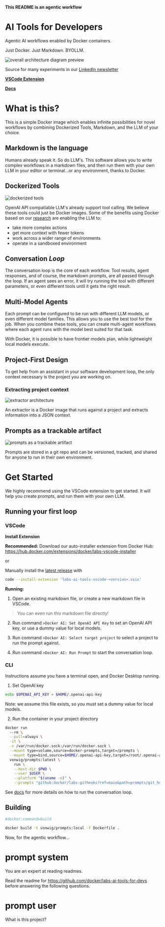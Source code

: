 <!---
---
tools:
  - name: curl
---
-->

**This README is an agentic workflow**

# AI Tools for Developers

Agentic AI workflows enabled by Docker containers.

Just Docker. Just Markdown. BYOLLM.

![overall architecture diagram preview](img1.png)

Source for many experiments in our [LinkedIn newsletter](https://www.linkedin.com/newsletters/docker-labs-genai-7204877599427194882/)

[**VSCode Extension**](https://github.com/docker/labs-ai-tools-vscode)

[**Docs**](https://vonwig.github.io/prompts.docs/)

# What is this?

This is a simple Docker image which enables infinite possibilities for novel workflows by combining Dockerized Tools, Markdown, and the LLM of your choice.

## Markdown is the language

Humans already speak it. So do LLM's. This software allows you to write complex workflows in a markdown files, and then run them with your own LLM in your editor or terminal...or any environment, thanks to Docker.

## Dockerized Tools
![dockerized tools](img4.png)

OpenAI API compatiable LLM's already support tool calling. We believe these tools could just be Docker images. Some of the benefits using Docker based on our [research](https://www.linkedin.com/newsletters/docker-labs-genai-7204877599427194882/) are enabling the LLM to: 
- take more complex actions
- get more context with fewer tokens
- work across a wider range of environments
- operate in a sandboxed environment

## Conversation *Loop*
The conversation loop is the core of each workflow. Tool results, agent responses, and of course, the markdown prompts, are all passed through the loop. If an agent sees an error, it will try running the tool with different parameters, or even different tools until it gets the right result.

## Multi-Model Agents
Each prompt can be configured to be run with different LLM models, or even different model families. This allows you to use the best tool for the job. When you combine these tools, you can create multi-agent workflows where each agent runs with the model best suited for that task. 

With Docker, it is possible to have frontier models plan, while lightweight local models execute.

## Project-First Design
To get help from an assistant in your software development loop, the only context necessary is the project you are working on. 

### Extracting project context
![extractor architecture](img2.png)

An extractor is a Docker image that runs against a project and extracts information into a JSON context.

## Prompts as a trackable artifact
![prompts as a trackable artifact](img3.png)

Prompts are stored in a git repo and can be versioned, tracked, and shared for anyone to run in their own environment.

# Get Started
We highly recommend using the VSCode extension to get started. It will help you create prompts, and run them with your own LLM.

## Running your first loop

### VSCode

**Install Extension**

**Recommended:** Download our auto-installer extension from Docker Hub:
https://hub.docker.com/extensions/docker/labs-vscode-installer

or 

Manually install the [latest release](https://github.com/docker/labs-ai-tools-vscode/releases/latest) with

```sh 
code --install-extension 'labs-ai-tools-vscode-<version>.vsix'
```

**Running:**

1. Open an existing markdown file, or create a new markdown file in VSCode.
> You can even run *this* markdown file directly!

2. Run command `>Docker AI: Set OpenAI API Key` to set an OpenAI API key, or use a dummy value for local models.

3. Run command `>Docker AI: Select target project` to select a project to run the prompt against.

4. Run command `>Docker AI: Run Prompt` to start the conversation loop.

### CLI

Instructions assume you have a terminal open, and Docker Desktop running.

1. Set OpenAI key
```sh
echo $OPENAI_API_KEY > $HOME/.openai-api-key
```
Note: we assume this file exists, so you must set a dummy value for local models.

2. Run the container in your project directory

```sh
docker run 
  --rm \
  --pull=always \
  -it \
  -v /var/run/docker.sock:/var/run/docker.sock \
  --mount type=volume,source=docker-prompts,target=/prompts \
  --mount type=bind,source=$HOME/.openai-api-key,target=/root/.openai-api-key \
  vonwig/prompts:latest \
    run \
    --host-dir $PWD \
    --user $USER \
    --platform "$(uname -o)" \
    --prompts "github:docker/labs-githooks?ref=main&path=prompts/git_hooks"
```

See [docs](https://vonwig.github.io/prompts.docs/#/page/running%20the%20prompt%20engine) for more details on how to run the conversation loop.

## Building

```sh
#docker:command=build

docker build -t vonwig/prompts:local -f Dockerfile .
```

Now, for the agentic workflow...

# prompt system

You are an expert at reading readmes.

Read the readme for https://github.com/docker/labs-ai-tools-for-devs before answering the following questions.

# prompt user

What is this project?